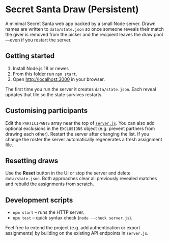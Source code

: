 # Secret Santa Draw (Persistent)

A minimal Secret Santa web app backed by a small Node server. Drawn names are written to `data/state.json` so once someone reveals their match the giver is removed from the picker and the recipient leaves the draw pool—even if you restart the server.

## Getting started

1. Install Node.js 18 or newer.
2. From this folder run `npm start`.
3. Open [http://localhost:3000](http://localhost:3000) in your browser.

The first time you run the server it creates `data/state.json`. Each reveal updates that file so the state survives restarts.

## Customising participants

Edit the `PARTICIPANTS` array near the top of [`server.js`](./server.js). You can also add optional exclusions in the `EXCLUSIONS` object (e.g. prevent partners from drawing each other). Restart the server after changing the list. If you change the roster the server automatically regenerates a fresh assignment file.

## Resetting draws

Use the **Reset** button in the UI or stop the server and delete `data/state.json`. Both approaches clear all previously revealed matches and rebuild the assignments from scratch.

## Development scripts

- `npm start` – runs the HTTP server.
- `npm test` – quick syntax check (`node --check server.js`).

Feel free to extend the project (e.g. add authentication or export assignments) by building on the existing API endpoints in `server.js`.

